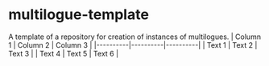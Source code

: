 # multilogue-template
A template of a repository for creation of instances of multilogues.
| Column 1 | Column 2 | Column 3 |
|----------|----------|----------|
| Text 1   | Text 2   | Text 3   |
| Text 4   | Text 5   | Text 6   |
